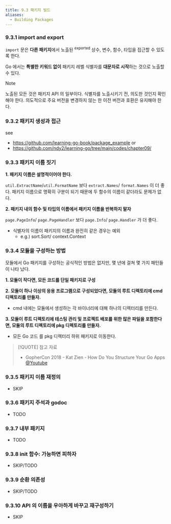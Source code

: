 ```yaml
---
title: 9.3 패키지 빌드
aliases:
  - Building Packages
---
```


### 9.3.1 import and export

`import` 문은 **다른 패키지**에서 노출된 <sup>exported</sup> 상수, 변수, 함수, 타입을 접근할 수 있도록 한다.

Go 에서는 **특별한 키워드 없이** 패키지 레벨 식별자를 **대문자로 시작**하는 것으로 노출할 수 있다.

> [!NOTE]
>
> 노출된 모든 것은 패키지 API 의 일부이다.
> 식별자를 노출시키기 전, 의도한 것인지 확인해야 한다.
> 의도적으로 주요 버전을 변경하지 않는 한 이전 버전과 호환은 유지해야 한다.

### 9.3.2 패키지 생성과 접근

see

- https://github.com/learning-go-book/package_example or
- https://github.com/ndy2/learning-go/tree/main/codes/chapter09/

### 9.3.3 패키지 이름 짓기

**1. 패키지 이름은 설명적이어야 한다.**

`util.ExtractName`/`util.FormatName` 보다 `extract.Names`/ `format.Names` 이 더 좋다.
패키지 이름으로 명확히 구분이 되기 때문에 두 함수의 이름이 같더라도 문제가 없다.

**2. 패키지 내의 함수 및 타입의 이름에서 패키지 이름을 반복하지 말자**

`page.PageInfo`/ `page.PageHandler` 보다 `page.Info`/ `page.Handler` 가 더 좋다.

- 식별자의 이름이 패키지의 이름과 완전히 같은 경우는 예외
    - e.g.) sort.Sort/ context.Context

### 9.3.4 모듈을 구성하는 방법

모듈에서 Go 패키지를 구성하는 공식적인 방법은 없지만, 몇 년에 걸쳐 몇 가지 패턴들이 나타 났다.

**1. 모듈이 작다면, 모든 코드를 단일 패키지로 구성**

**2. 모듈이 하나 이상의 응용 프로그램으로 구성되었다면, 모듈의 루트 디렉토리에 cmd 디렉토리를 만들자.**

- cmd 내에는 모듈에서 생성하는 각 바이너리에 대해 하나의 디렉터리를 만든다.

**3. 모듈이 루트 디렉토리에 테스팅 관리 및 프로젝트 배포를 위한 많은 파일을 포함한다면, 모듈의 루트 디렉토리에 pkg 디렉토리를 만들자.**

- 모든 Go 코드 를 pkg 디렉터리 하위 패키지로 이동한다.

> [!QUOTE] 참고 자료
> 
> - GopherCon 2018 - Kat Zien - How Do You Structure Your Go Apps [@Youtube](https://youtu.be/oL6JBUk6tj0)

### 9.3.5 패키지 이름 재정의

- SKIP

### 9.3.6 패키지 주석과 godoc

- TODO

### 9.3.7 내부 패키지

- TODO

### 9.3.8 init 함수: 가능하면 피하자

- SKIP/TODO

### 9.3.9 순환 의존성

- SKIP/TODO

### 9.3.10 API 의 이름을 우아하게 바꾸고 재구성하기

- SKIP